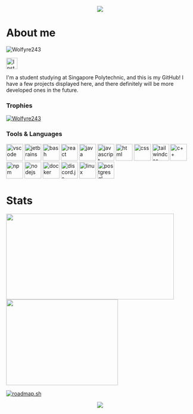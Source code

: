 <p align="center"><img src="https://capsule-render.vercel.app/api?type=waving&color=gradient&customColorList=0,2,2,5,30&height=250&section=header&text=Hello%20There!&fontSize=90&animation=twinkling" /></p>

<h1>About me</h1>
<div>
  <p align="left"> <img src="https://komarev.com/ghpvc/?username=Wolfyre243&label=Profile%20views&color=0e75b6&style=flat" alt="Wolfyre243" /> </p>
  <a href="https://www.instagram.com/full_of.junk?igsh=MXIwdHY1OGN1aXRyZQ=="> <img src="https://cdn2.iconfinder.com/data/icons/social-media-2285/512/1_Instagram_colored_svg_1-256.png" alt="Insta" width="30" height="30"/> </a>
</div>

<p>I'm a student studying at Singapore Polytechnic, and this is my GitHub! I have a few projects displayed here, and there definitely will be more developed ones in the future.</p>

<h3>Trophies</h3>
<p align="left"> <a href="https://github.com/ryo-ma/github-profile-trophy"><img src="https://github-profile-trophy.vercel.app/?username=Wolfyre243&theme=onedark" alt="Wolfyre243" /></a> </p>

<h3>Tools & Languages</h3>
<div>
  <img src="https://cdn.jsdelivr.net/gh/devicons/devicon/icons/vscode/vscode-original.svg" alt="vscode" width="45" height="45"/>
  <img src="https://cdn.jsdelivr.net/gh/devicons/devicon@latest/icons/jetbrains/jetbrains-original.svg" alt="jetbrains" width="45" height="45"/>
  <img src="https://cdn.jsdelivr.net/gh/devicons/devicon/icons/bash/bash-original.svg" alt="bash" width="45" height="45"/>
  <img src="https://cdn.jsdelivr.net/gh/devicons/devicon@latest/icons/react/react-original.svg" alt="react" width="45" height="45" />
  <img src="https://cdn.jsdelivr.net/gh/devicons/devicon@latest/icons/java/java-original-wordmark.svg" alt="java" width="45" height="45" />
  <img src="https://cdn.jsdelivr.net/gh/devicons/devicon@latest/icons/javascript/javascript-original.svg" alt="javascript" width="45" height="45" />
  <img src="https://cdn.jsdelivr.net/gh/devicons/devicon@latest/icons/html5/html5-original-wordmark.svg" alt="html" width="45" height="45" />
  <img src="https://cdn.jsdelivr.net/gh/devicons/devicon@latest/icons/css3/css3-original-wordmark.svg" alt="css" width="45" height="45" />
  <img src="https://cdn.jsdelivr.net/gh/devicons/devicon@latest/icons/tailwindcss/tailwindcss-original-wordmark.svg" alt="tailwindcss" width="45" height="45" />
  <img src="https://cdn.jsdelivr.net/gh/devicons/devicon@latest/icons/cplusplus/cplusplus-original.svg" alt="c++" width="45" height="45" />
  <img src="https://cdn.jsdelivr.net/gh/devicons/devicon@latest/icons/npm/npm-original-wordmark.svg" alt="npm" width="45" height="45" />
  <img src="https://cdn.jsdelivr.net/gh/devicons/devicon@latest/icons/nodejs/nodejs-plain-wordmark.svg" alt="nodejs" width="45" height="45" />
  <img src="https://cdn.jsdelivr.net/gh/devicons/devicon@latest/icons/docker/docker-plain-wordmark.svg" alt="docker" width="45" height="45" />
  <img src="https://cdn.jsdelivr.net/gh/devicons/devicon@latest/icons/discordjs/discordjs-original-wordmark.svg" alt="discord.js" width="45" height="45" />
  <img src="https://cdn.jsdelivr.net/gh/devicons/devicon@latest/icons/linux/linux-original.svg" alt="linux" width="45" height="45" />
  <img src="https://cdn.jsdelivr.net/gh/devicons/devicon@latest/icons/postgresql/postgresql-plain-wordmark.svg" alt="postgresql" width="45" height="45" />
          
</div>

<h1>Stats</h1>
<p> 
  <a href="https://github.com/anuraghazra/github-readme-stats"> <img src="https://github-readme-stats.vercel.app/api?username=wolfyre243&show_icons=true&theme=dark" width="450" height="230" /> </a>
  <a href="https://github.com/anuraghazra/github-readme-stats"> <img src="https://github-readme-stats.vercel.app/api/top-langs/?username=wolfyre243&layout=donut&theme=dark" width="300" height="230"/> </a>
</p>
<a href="https://roadmap.sh"><img src="https://roadmap.sh/card/wide/65ff98926deb533d6e1e7813?variant=dark" alt="roadmap.sh"/></a>

<p align="center"><img src="https://capsule-render.vercel.app/api?type=waving&color=gradient&customColorList=0,2,2,5,30&section=footer" /></p>




